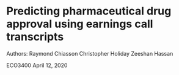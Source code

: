 # Predicting pharmaceutical drug approval using earnings call transcripts

Authors:
Raymond Chiasson
Christopher Holiday
Zeeshan Hassan

ECO3400
April 12, 2020
